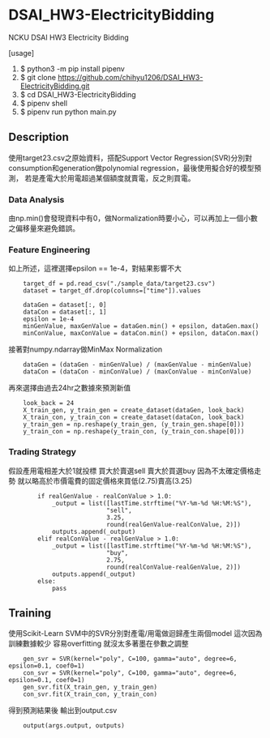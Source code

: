 # DSAI_HW3-ElectricityBidding
NCKU DSAI HW3 Electricity Bidding


[usage]
1. $ python3 -m pip install pipenv
2. $ git clone https://github.com/chihyu1206/DSAI_HW3-ElectricityBidding.git
3. $ cd DSAI_HW3-ElectricityBidding
4. $ pipenv shell
5. $ pipenv run python main.py
## Description
使用target23.csv之原始資料，搭配Support Vector Regression(SVR)分別對consumption和generation做polynomial regression，最後使用擬合好的模型預測，
若是產電大於用電超過某個額度就賣電，反之則買電。

### Data Analysis
由np.min()會發現資料中有0，做Normalization時要小心，可以再加上一個小數之偏移量來避免錯誤。

### Feature Engineering
如上所述，這裡選擇epsilon == 1e-4，對結果影響不大
```
    target_df = pd.read_csv("./sample_data/target23.csv")    
    dataset = target_df.drop(columns=["time"]).values
    
    dataGen = dataset[:, 0]
    dataCon = dataset[:, 1]
    epsilon = 1e-4
    minGenValue, maxGenValue = dataGen.min() + epsilon, dataGen.max()
    minConValue, maxConValue = dataCon.min() + epsilon, dataCon.max()
```
接著對numpy.ndarray做MinMax Normalization
```
    dataGen = (dataGen - minGenValue) / (maxGenValue - minGenValue)
    dataCon = (dataCon - minConValue) / (maxConValue - minConValue)
```
再來選擇由過去24hr之數據來預測新值
```
    look_back = 24
    X_train_gen, y_train_gen = create_dataset(dataGen, look_back)
    X_train_con, y_train_con = create_dataset(dataCon, look_back)
    y_train_gen = np.reshape(y_train_gen, (y_train_gen.shape[0]))
    y_train_con = np.reshape(y_train_con, (y_train_con.shape[0]))   
```
### Trading Strategy
假設產用電相差大於1就投標 買大於賣選sell 賣大於買選buy
因為不太確定價格走勢 就以略高於市價電費的固定價格來買低(2.75)賣高(3.25)
```
        if realGenValue - realConValue > 1.0:
            _output = list([lastTime.strftime("%Y-%m-%d %H:%M:%S"),
                           "sell",
                           3.25,
                           round(realGenValue-realConValue, 2)])
            outputs.append(_output)
        elif realConValue - realGenValue > 1.0:
            _output = list([lastTime.strftime("%Y-%m-%d %H:%M:%S"),
                           "buy",
                           2.75,
                           round(realConValue-realGenValue, 2)])
            outputs.append(_output)
        else:
            pass
```

## Training
使用Scikit-Learn SVM中的SVR分別對產電/用電做迴歸產生兩個model 這次因為訓練數據較少 容易overfitting 就沒太多著墨在參數之調整
```
    gen_svr = SVR(kernel="poly", C=100, gamma="auto", degree=6, epsilon=0.1, coef0=1)
    con_svr = SVR(kernel="poly", C=100, gamma="auto", degree=6, epsilon=0.1, coef0=1)
    gen_svr.fit(X_train_gen, y_train_gen)
    con_svr.fit(X_train_con, y_train_con)
```


得到預測結果後 輸出到output.csv
```
    output(args.output, outputs)
```
